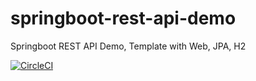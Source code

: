 # springboot-rest-api-demo
Springboot REST API Demo, Template with Web, JPA, H2


[![CircleCI](https://circleci.com/gh/anil-kk/springboot-rest-api-demo.svg?style=svg)](https://circleci.com/gh/anil-kk/springboot-rest-api-demo)
